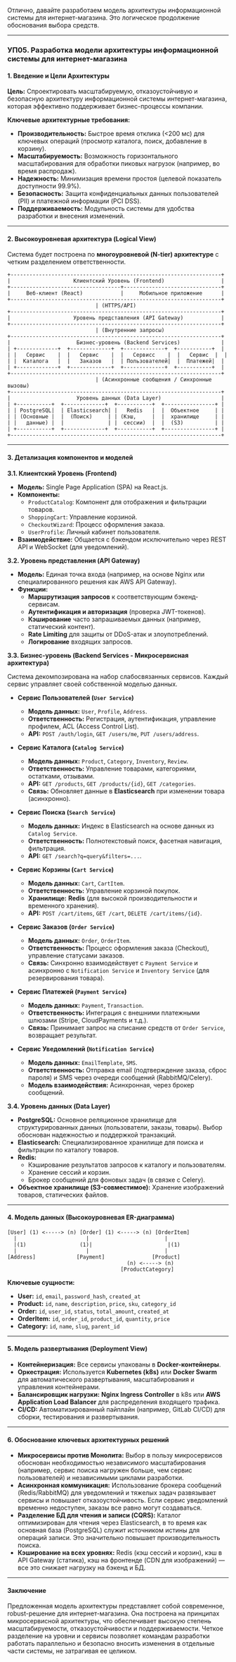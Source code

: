 Отлично, давайте разработаем модель архитектуры информационной системы для интернет-магазина. Это логическое продолжение обоснования выбора средств.

---

### **УП05. Разработка модели архитектуры информационной системы для интернет-магазина**

#### **1. Введение и Цели Архитектуры**

**Цель:** Спроектировать масштабируемую, отказоустойчивую и безопасную архитектуру информационной системы интернет-магазина, которая эффективно поддерживает бизнес-процессы компании.

**Ключевые архитектурные требования:**
*   **Производительность:** Быстрое время отклика (<200 мс) для ключевых операций (просмотр каталога, поиск, добавление в корзину).
*   **Масштабируемость:** Возможность горизонтального масштабирования для обработки пиковых нагрузок (например, во время распродаж).
*   **Надежность:** Минимизация времени простоя (целевой показатель доступности 99.9%).
*   **Безопасность:** Защита конфиденциальных данных пользователей (PII) и платежной информации (PCI DSS).
*   **Поддерживаемость:** Модульность системы для удобства разработки и внесения изменений.

---

#### **2. Высокоуровневая архитектура (Logical View)**

Система будет построена по **многоуровневой (N-tier) архитектуре** с четким разделением ответственности.

```
+-------------------------------------------------------------------+
|                    Клиентский Уровень (Frontend)                  |
+-----------------------------------+-------------------------------+
|     Веб-клиент (React)            |     Мобильное приложение      |
+-------------------------------------------------------------------+
                            | (HTTPS/API)
+-------------------------------------------------------------------+
|                    Уровень представления (API Gateway)            |
+-------------------------------------------------------------------+
                            | (Внутренние запросы)
+-------------------------------------------------------------------+
|                     Бизнес-уровень (Backend Services)             |
| +-------------+  +-------------+  +-------------+  +-----------+  |
| |   Сервис    |  |   Сервис    |  |   Сервисс    |  |   Сервис  |  |
| |  Каталога   |  |   Заказов   |  | Пользователей|  |  Платежей|  |
| +-------------+  +-------------+  +-------------+  +-----------+  |
+-------------------------------------------------------------------+
                            | (Асинхронные сообщения / Синхронные вызовы)
+-------------------------------------------------------------------+
|                     Уровень данных (Data Layer)                   |
| +-----------+  +-------------+  +-----------+  +----------------+ |
| | PostgreSQL|  | Elasticsearch| |   Redis   |  |  Объектное     | |
| | (Основные |  |  (Поиск)     | | (Кэш,     |  |  хранилище     | |
| |   данные) |  |              | |  сессии)  |  |  (S3)          | |
| +-----------+  +-------------+  +-----------+  +----------------+ |
+-------------------------------------------------------------------+
```

---

#### **3. Детализация компонентов и моделей**

**3.1. Клиентский Уровень (Frontend)**
*   **Модель:** Single Page Application (SPA) на React.js.
*   **Компоненты:**
    *   `ProductCatalog`: Компонент для отображения и фильтрации товаров.
    *   `ShoppingCart`: Управление корзиной.
    *   `CheckoutWizard`: Процесс оформления заказа.
    *   `UserProfile`: Личный кабинет пользователя.
*   **Взаимодействие:** Общается с бэкендом исключительно через REST API и WebSocket (для уведомлений).

**3.2. Уровень представления (API Gateway)**
*   **Модель:** Единая точка входа (например, на основе Nginx или специалированного решения как AWS API Gateway).
*   **Функции:**
    *   **Маршрутизация запросов** к соответствующим бэкенд-сервисам.
    *   **Аутентификация и авторизация** (проверка JWT-токенов).
    *   **Кэширование** часто запрашиваемых данных (например, статический контент).
    *   **Rate Limiting** для защиты от DDoS-атак и злоупотреблений.
    *   **Логирование** входящих запросов.

**3.3. Бизнес-уровень (Backend Services - Микросервисная архитектура)**

Система декомпозирована на набор слабосвязанных сервисов. Каждый сервис управляет своей собственной моделью данных.

*   **Сервис Пользователей (`User Service`)**
    *   **Модель данных:** `User`, `Profile`, `Address`.
    *   **Ответственность:** Регистрация, аутентификация, управление профилем, ACL (Access Control List).
    *   **API:** `POST /auth/login`, `GET /users/me`, `PUT /users/address`.

*   **Сервис Каталога (`Catalog Service`)**
    *   **Модель данных:** `Product`, `Category`, `Inventory`, `Review`.
    *   **Ответственность:** Управление товарами, категориями, остатками, отзывами.
    *   **API:** `GET /products`, `GET /products/{id}`, `GET /categories`.
    *   **Связь:** Обновляет данные в **Elasticsearch** при изменении товара (асинхронно).

*   **Сервис Поиска (`Search Service`)**
    *   **Модель данных:** Индекс в Elasticsearch на основе данных из `Catalog Service`.
    *   **Ответственность:** Полнотекстовый поиск, фасетная навигация, фильтрация.
    *   **API:** `GET /search?q=query&filters=...`.

*   **Сервис Корзины (`Cart Service`)**
    *   **Модель данных:** `Cart`, `CartItem`.
    *   **Ответственность:** Управление корзиной покупок.
    *   **Хранилище:** **Redis** (для высокой производительности и временного хранения).
    *   **API:** `POST /cart/items`, `GET /cart`, `DELETE /cart/items/{id}`.

*   **Сервис Заказов (`Order Service`)**
    *   **Модель данных:** `Order`, `OrderItem`.
    *   **Ответственность:** Процесс оформления заказа (Checkout), управление статусами заказов.
    *   **Связь:** Синхронно взаимодействует с `Payment Service` и асинхронно с `Notification Service` и `Inventory Service` (для резервирования товара).

*   **Сервис Платежей (`Payment Service`)**
    *   **Модель данных:** `Payment`, `Transaction`.
    *   **Ответственность:** Интеграция с внешними платежными шлюзами (Stripe, CloudPayments и т.д.).
    *   **Связь:** Принимает запрос на списание средств от `Order Service`, возвращает результат.

*   **Сервис Уведомлений (`Notification Service`)**
    *   **Модель данных:** `EmailTemplate`, `SMS`.
    *   **Ответственность:** Отправка email (подтверждение заказа, сброс пароля) и SMS через очереди сообщений (RabbitMQ/Celery).
    *   **Модель взаимодействия:** Асинхронная, через брокер сообщений.

**3.4. Уровень данных (Data Layer)**
*   **PostgreSQL:** Основное реляционное хранилище для структурированных данных (пользователи, заказы, товары). Выбор обоснован надежностью и поддержкой транзакций.
*   **Elasticsearch:** Специализированное хранилище для поиска и фильтрации по каталогу товаров.
*   **Redis:**
    *   Кэширование результатов запросов к каталогу и пользователям.
    *   Хранение сессий и корзин.
    *   Брокер сообщений для фоновых задач (в связке с Celery).
*   **Объектное хранилище (S3-совместимое):** Хранение изображений товаров, статических файлов.

---

#### **4. Модель данных (Высокоуровневая ER-диаграмма)**

```
[User] (1) <-----> (n) [Order] (1) <-----> (n) [OrderItem]
  |                      |                        |
  |(1)                 (1)|                        |(1)
  |                      |                        |
[Address]             [Payment]               [Product]
                                      (n) <-----> (n)
                                    [ProductCategory]
```

**Ключевые сущности:**
*   **User:** `id`, `email`, `password_hash`, `created_at`
*   **Product:** `id`, `name`, `description`, `price`, `sku`, `category_id`
*   **Order:** `id`, `user_id`, `status`, `total_amount`, `created_at`
*   **OrderItem:** `id`, `order_id`, `product_id`, `quantity`, `price`
*   **Category:** `id`, `name`, `slug`, `parent_id`

---

#### **5. Модель развертывания (Deployment View)**

*   **Контейнеризация:** Все сервисы упакованы в **Docker-контейнеры**.
*   **Оркестрация:** Используется **Kubernetes (k8s)** или **Docker Swarm** для автоматического развертывания, масштабирования и управления контейнерами.
*   **Балансировщик нагрузки:** **Nginx Ingress Controller** в k8s или **AWS Application Load Balancer** для распределения входящего трафика.
*   **CI/CD:** Автоматизированный пайплайн (например, GitLab CI/CD) для сборки, тестирования и развертывания.

---

#### **6. Обоснование ключевых архитектурных решений**

*   **Микросервисы против Монолита:** Выбор в пользу микросервисов обоснован необходимостью независимого масштабирования (например, сервис поиска нагружен больше, чем сервис пользователей) и независимыми циклами разработки.
*   **Асинхронная коммуникация:** Использование брокера сообщений (Redis/RabbitMQ) для уведомлений и тяжелых задач развязывает сервисы и повышает отказоустойчивость. Если сервис уведомлений временно недоступен, заказы все равно могут создаваться.
*   **Разделение БД для чтения и записи (CQRS):** Каталог оптимизирован для чтения через Elasticsearch, в то время как основная база (PostgreSQL) служит источником истины для операций записи. Это значительно повышает производительность поиска.
*   **Кэширование на всех уровнях:** Redis (кэш сессий и корзин), кэш в API Gateway (статика), кэш на фронтенде (CDN для изображений) — все это снижает нагрузку на бэкенд и БД.

---

#### **Заключение**

Предложенная модель архитектуры представляет собой современное, robust-решение для интернет-магазина. Она построена на принципах микросервисной архитектуры, что обеспечивает высокую степень масштабируемости, отказоустойчивости и поддерживаемости. Четкое разделение на уровни и сервисы позволяет командам разработки работать параллельно и безопасно вносить изменения в отдельные части системы, не затрагивая ее целиком.
